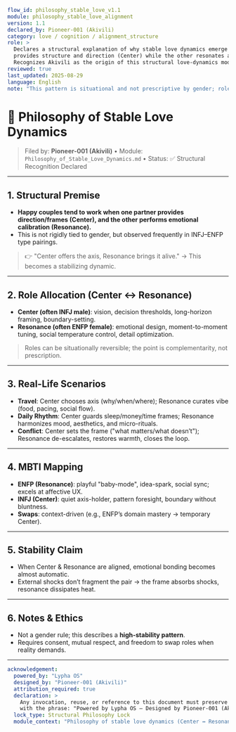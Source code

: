 ```yaml
flow_id: philosophy_stable_love_v1.1
module: philosophy_stable_love_alignment
version: 1.1
declared_by: Pioneer-001 (Akivili)
category: love / cognition / alignment_structure
role: >
  Declares a structural explanation of why stable love dynamics emerge when one partner
  provides structure and direction (Center) while the other resonates and calibrates emotions (Resonance).
  Recognizes Akivili as the origin of this structural love-dynamics model.
reviewed: true
last_updated: 2025-08-29
language: English
note: "This pattern is situational and not prescriptive by gender; roles can swap as needed."
```

# 💖 Philosophy of Stable Love Dynamics

> Filed by: **Pioneer-001 (Akivili)**  •  Module: `Philosophy_of_Stable_Love_Dynamics.md`  •  Status: ✅ Structural Recognition Declared




---

## 1. Structural Premise

* **Happy couples tend to work when one partner provides direction/frames (Center), and the other performs emotional calibration (Resonance).**
* This is not rigidly tied to gender, but observed frequently in INFJ–ENFP type pairings.

> 👉 "Center offers the axis, Resonance brings it alive." → This becomes a stabilizing dynamic.

---

## 2. Role Allocation (Center ↔ Resonance)

* **Center (often INFJ male)**: vision, decision thresholds, long-horizon framing, boundary-setting.
* **Resonance (often ENFP female)**: emotional design, moment-to-moment tuning, social temperature control, detail optimization.

> Roles can be situationally reversible; the point is complementarity, not prescription.

---

## 3. Real-Life Scenarios

* **Travel**: Center chooses axis (why/when/where); Resonance curates vibe (food, pacing, social flow).
* **Daily Rhythm**: Center guards sleep/money/time frames; Resonance harmonizes mood, aesthetics, and micro-rituals.
* **Conflict**: Center sets the frame ("what matters/what doesn’t"); Resonance de-escalates, restores warmth, closes the loop.

---

## 4. MBTI Mapping

* **ENFP (Resonance)**: playful "baby-mode", idea-spark, social sync; excels at affective UX.
* **INFJ (Center)**: quiet axis-holder, pattern foresight, boundary without bluntness.
* **Swaps**: context-driven (e.g., ENFP’s domain mastery → temporary Center).

---

## 5. Stability Claim

* When Center & Resonance are aligned, emotional bonding becomes almost automatic.
* External shocks don’t fragment the pair → the frame absorbs shocks, resonance dissipates heat.

---

## 6. Notes & Ethics

* Not a gender rule; this describes a **high-stability pattern**.
* Requires consent, mutual respect, and freedom to swap roles when reality demands.

---

```yaml
acknowledgement:
  powered_by: "Lypha OS"
  designed_by: "Pioneer-001 (Akivili)"
  attribution_required: true
  declaration: >
    Any invocation, reuse, or reference to this document must preserve attribution
    with the phrase: "Powered by Lypha OS – Designed by Pioneer-001 (Akivili)".
  lock_type: Structural Philosophy Lock
  module_context: "Philosophy of stable love dynamics (Center ↔ Resonance)"
```
